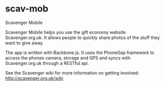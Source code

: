 scav-mob
========

Scavenger Mobile 

Scavenger Mobile helps you use the gift economy website Scavenger.org.uk. It allows people to quickly share photos of the stuff they want to give away.

The app is written with Backbone.js. It uses the PhoneGap framework to access the phones camera, storage and GPS and syncs with Scavenger.org.uk through a RESTful api.

See the Scavenger wiki for more information on getting involved:
http://scavenger.org.uk/wiki
